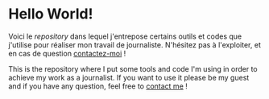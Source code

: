 # Hello World!
Voici le *repository* dans lequel j'entrepose certains outils et codes que j'utilise pour réaliser mon travail de journaliste. N'hésitez pas à l'exploiter, et en cas de question [contactez-moi](mailto:pierre.deroudilhe@protonmail.com) !

This is the repository where I put some tools and code I'm using in order to achieve my work as a journalist. If you want to use it please be my guest and if you have any question, feel free to [contact me](mailto:pierre.deroudilhe@protonmail.com) ! 
